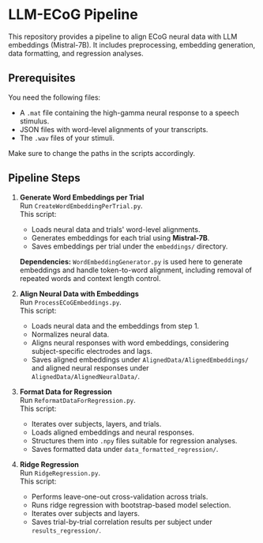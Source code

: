 # LLM-ECoG Pipeline

This repository provides a pipeline to align ECoG neural data with LLM embeddings (Mistral-7B). It includes preprocessing, embedding generation, data formatting, and regression analyses.

## Prerequisites

You need the following files:

- A `.mat` file containing the high-gamma neural response to a speech stimulus.
- JSON files with word-level alignments of your transcripts.
- The `.wav` files of your stimuli.

Make sure to change the paths in the scripts accordingly.

## Pipeline Steps

1. **Generate Word Embeddings per Trial**  
   Run `CreateWordEmbeddingPerTrial.py`.  
   This script:
   - Loads neural data and trials' word-level alignments.
   - Generates embeddings for each trial using **Mistral-7B**.
   - Saves embeddings per trial under the `embeddings/` directory.  

   **Dependencies:** `WordEmbeddingGenerator.py` is used here to generate embeddings and handle token-to-word alignment, including removal of repeated words and context length control.

2. **Align Neural Data with Embeddings**  
   Run `ProcessECoGEmbeddings.py`.  
   This script:
   - Loads neural data and the embeddings from step 1.
   - Normalizes neural data.
   - Aligns neural responses with word embeddings, considering subject-specific electrodes and lags.
   - Saves aligned embeddings under `AlignedData/AlignedEmbeddings/` and aligned neural responses under `AlignedData/AlignedNeuralData/`.

3. **Format Data for Regression**  
   Run `ReformatDataForRegression.py`.  
   This script:
   - Iterates over subjects, layers, and trials.
   - Loads aligned embeddings and neural responses.
   - Structures them into `.npy` files suitable for regression analyses.
   - Saves formatted data under `data_formatted_regression/`.

4. **Ridge Regression**  
   Run `RidgeRegression.py`.  
   This script:
   - Performs leave-one-out cross-validation across trials.
   - Runs ridge regression with bootstrap-based model selection.
   - Iterates over subjects and layers.
   - Saves trial-by-trial correlation results per subject under `results_regression/`.

